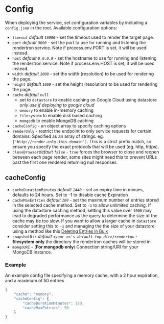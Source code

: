 # Config

When deploying the service, set configuration variables by including a `config.json` in the
root. Available configuration options:

- `timeout` _default `10000`_ - set the timeout used to render the target page.
- `port` _default `3000`_ - set the port to use for running and listening the rendertron service. Note if process.env.PORT is set, it will be used instead.
- `host` _default `0.0.0.0`_ - set the hostname to use for running and listening the rendertron service. Note if process.env.HOST is set, it will be used instead.
- `width` _default `1000`_ - set the width (resolution) to be used for rendering the page.
- `height` _default `1000`_ - set the height (resolution) to be used for rendering the page.
- `cache` _default `null`_
  - set to `datastore` to enable caching on Google Cloud using datastore _only use if deploying to google cloud_
  - `memory` to enable in-memory caching 
  - `filesystem` to enable disk based caching
  - `mongodb` to enable MongoDB caching
- `cacheConfig` - an object array to specify caching options
- `renderOnly` - restrict the endpoint to only service requests for certain domains. Specified as an array of strings. eg. `['http://render.only.this.domain']`. This is a strict prefix match, so ensure you specify the exact protocols that will be used (eg. http, https).
- `closeBrowser`_default `false`_ - `true` forces the browser to close and reopen between each page render, some sites might need this to prevent URLs past the first one rendered returning null responses.

## cacheConfig

- `cacheDurationMinutes` _default `1440`_ - set an expiry time in minues, defaults to 24 hours. Set to -1 to disable cache Expiration
- `cacheMaxEntries` _default `100`_ - set the maximum number of entries stored in the selected cache method. Set to `-1` to allow unlimited caching. If using the datastore caching method, setting this value over `1000` may lead to degraded performance as the query to determine the size of the cache may be too slow. If you want to allow a larger cache in `datastore` consider setting this to `-1` and managing the the size of your datastore using a method like this [Deleting Entries in Bulk](https://cloud.google.com/datastore/docs/bulk-delete)
- `snapshotDir` _default `<your os's default tmp dir>/renderton`_ - **filesystem only** the directory the rendertron caches will be stored in
- `mongoURI` - (**For mongodb only**) Connection string/URI for your MongoDB instance.

### Example

An example config file specifying a memory cache, with a 2 hour expiration, and a maximum of 50 entries

```javascript
{
    "cache": "memory",
    "cacheConfig": {
        "cacheDurationMinutes": 120,
        "cacheMaxEntries": 50
    }
}
```
